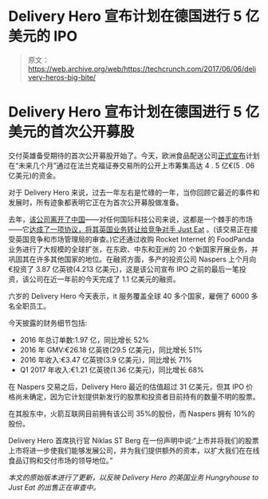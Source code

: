 # Delivery Hero 宣布计划在德国进行 5 亿美元的 IPO 

> 原文：<https://web.archive.org/web/https://techcrunch.com/2017/06/06/delivery-heros-big-bite/>

# Delivery Hero 宣布计划在德国进行 5 亿美元的首次公开募股

交付英雄备受期待的首次公开募股开始了。今天，欧洲食品配送公司[正式宣布](https://web.archive.org/web/20221209114816/https://www.deliveryhero.com/delivery-hero-preparing-for-ipo-in-2017/)计划在“未来几个月”通过在法兰克福证券交易所的公开上市筹集高达 4 . 5 亿€(5 . 06 亿美元)的资金。

对于 Delivery Hero 来说，过去一年左右是忙碌的一年，当你回顾它最近的事件和发展时，所有迹象都表明它正在为首次公开募股做准备。

去年，[该公司离开了中国](https://web.archive.org/web/20221209114816/https://beta.techcrunch.com/2016/03/02/delivery-hero-to-exit-china-amid-anything-but-sane-competition/)——对任何国际科技公司来说，这都是一个棘手的市场——它[达成了一项协议，将其英国业务转让给竞争对手 Just Eat](https://web.archive.org/web/20221209114816/https://beta.techcrunch.com/2016/12/14/delivery-hero-just-eat/) 。(该交易正在接受英国竞争和市场管理局的审查。)它还通过收购 Rocket Internet 的 FoodPanda 业务进行了大规模的全球扩张，在东欧、中东和亚洲的 20 个新国家开展业务，并巩固其在许多其他国家的地位。在融资方面，多产的投资公司 Naspers 上个月向€投资了 3.87 亿英镑(4.213 亿美元)，这是该公司宣布 IPO 之前的最后一笔投资，该公司在近一年前的今天完成了 1.1 亿美元的融资。

六岁的 Delivery Hero 今天表示，it 服务覆盖全球 40 多个国家，雇佣了 6000 多名全职员工。

今天披露的财务细节包括:

*   2016 年总订单数:1.97 亿，同比增长 52%
*   2016 年 GMV:€26.18 亿英镑(29.5 亿美元)，同比增长 51%
*   2016 年收入:€3.47 亿英镑(3.9 亿美元)，同比增长 71%
*   Q1 2017 年收入:€1.21 亿英镑(1.36 亿美元)，同比增长 68%

在 Naspers 交易之后，Delivery Hero 最近的估值超过 31 亿美元，但其 IPO 价格尚未确定，因为它计划提供新发行的股票和投资者目前持有的数量不明的股票。

在其股东中，火箭互联网目前拥有该公司 35%的股份，而 Naspers 拥有 10%的股份。

Delivery Hero 首席执行官 Niklas ST Berg 在一份声明中说:“上市并将我们的股票上市将进一步使我们能够发展公司，并为我们提供额外的资本，以扩大我们在在线食品订购和交付市场的领导地位。”

*本文的原始版本进行了更新，以反映 Delivery Hero 的英国业务 Hungryhouse to Just Eat 的出售正在审查中。*